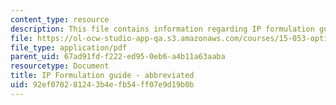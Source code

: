 ```yaml
---
content_type: resource
description: This file contains information regarding IP formulation guide - abbreviated.
file: https://ol-ocw-studio-app-qa.s3.amazonaws.com/courses/15-053-optimization-methods-in-management-science-spring-2013/92ef070281243b4efb54ff07e9d19b0b_MIT15_053S13_iprefabbrev.pdf
file_type: application/pdf
parent_uid: 67ad91fd-f222-ed95-0eb6-a4b11a63aaba
resourcetype: Document
title: IP Formulation guide - abbreviated
uid: 92ef0702-8124-3b4e-fb54-ff07e9d19b0b
---
```

